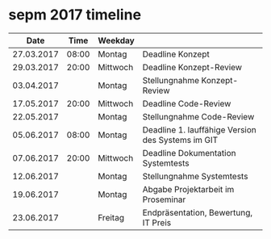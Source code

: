 sepm 2017 timeline
==================

| Date       | Time  | Weekday   |                                                           |
| ---------- | ----- | ----------| --------------------------------------------------------- | 
| 27.03.2017 | 08:00 | Montag    | Deadline Konzept                                          |
| 29.03.2017 | 20:00 | Mittwoch  | Deadline Konzept-Review                                   |
| 03.04.2017 |       | Montag    | Stellungnahme Konzept-Review                              |
| 17.05.2017 | 20:00 | Mittwoch  | Deadline Code-Review                                      |
| 22.05.2017 |       | Montag    | Stellungnahme Code-Review                                 |
| 05.06.2017 | 08:00 | Montag    | Deadline 1. lauffähige Version des Systems im GIT         |
| 07.06.2017 | 20:00 | Mittwoch  | Deadline Dokumentation Systemtests                        |
| 12.06.2017 |       | Montag    | Stellungnahme Systemtests                                 |
| 19.06.2017 |       | Montag    | Abgabe Projektarbeit im Proseminar                        |
| 23.06.2017 |       | Freitag   | Endpräsentation, Bewertung, IT Preis                      |
